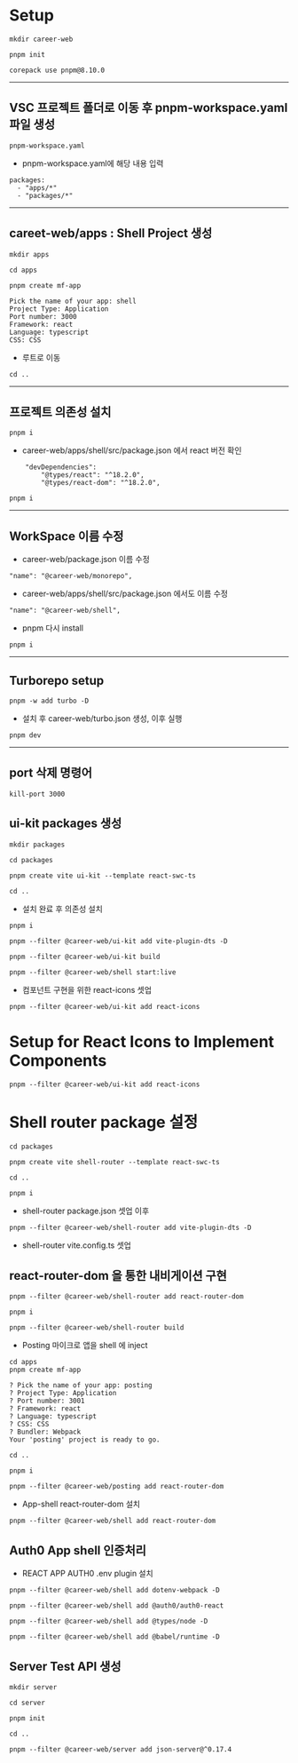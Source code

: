 # Setup

```
mkdir career-web
```

```
pnpm init
```

```
corepack use pnpm@8.10.0
```

---

## VSC 프로젝트 폴더로 이동 후 pnpm-workspace.yaml파일 생성

```
pnpm-workspace.yaml
```

-   pnpm-workspace.yaml에 해당 내용 입력

```
packages:
  - "apps/*"
  - "packages/*"
```

---

## careet-web/apps : Shell Project 생성

```
mkdir apps
```

```
cd apps
```

```
pnpm create mf-app
```

```
Pick the name of your app: shell
Project Type: Application
Port number: 3000
Framework: react
Language: typescript
CSS: CSS
```

-   루트로 이동

```
cd ..
```

---

## 프로젝트 의존성 설치

```
pnpm i
```

-   career-web/apps/shell/src/package.json 에서 react 버전 확인

```
    "devDependencies":
        "@types/react": "^18.2.0",
        "@types/react-dom": "^18.2.0",
```

```
pnpm i
```

---

## WorkSpace 이름 수정

-   career-web/package.json 이름 수정

```
"name": "@career-web/monorepo",
```

-   career-web/apps/shell/src/package.json 에서도 이름 수정

```
"name": "@career-web/shell",
```

-   pnpm 다시 install

```
pnpm i
```

---

## Turborepo setup

```
pnpm -w add turbo -D
```

-   설치 후 career-web/turbo.json 생성, 이후 실행

```
pnpm dev
```

---

## port 삭제 명령어

```
kill-port 3000
```

## ui-kit packages 생성

```
mkdir packages
```

```
cd packages
```

```
pnpm create vite ui-kit --template react-swc-ts
```

```
cd ..
```

-   설치 완료 후 의존성 설치

```
pnpm i
```

```
pnpm --filter @career-web/ui-kit add vite-plugin-dts -D
```

```
pnpm --filter @career-web/ui-kit build
```

```
pnpm --filter @career-web/shell start:live
```

-   컴포넌트 구현을 위한 react-icons 셋업

```
pnpm --filter @career-web/ui-kit add react-icons
```

# Setup for React Icons to Implement Components

```
pnpm --filter @career-web/ui-kit add react-icons
```

# Shell router package 설정

```
cd packages
```

```
pnpm create vite shell-router --template react-swc-ts
```

```
cd ..
```

```
pnpm i
```

-   shell-router package.json 셋업 이후

```
pnpm --filter @career-web/shell-router add vite-plugin-dts -D
```

-   shell-router vite.config.ts 셋업

## react-router-dom 을 통한 내비게이션 구현

```
pnpm --filter @career-web/shell-router add react-router-dom
```

```
pnpm i
```

```
pnpm --filter @career-web/shell-router build
```

-   Posting 마이크로 앱을 shell 에 inject

```
cd apps
pnpm create mf-app
```

```
? Pick the name of your app: posting
? Project Type: Application
? Port number: 3001
? Framework: react
? Language: typescript
? CSS: CSS
? Bundler: Webpack
Your 'posting' project is ready to go.
```

```
cd ..
```

```
pnpm i
```

```
pnpm --filter @career-web/posting add react-router-dom
```

-   App-shell react-router-dom 설치

```
pnpm --filter @career-web/shell add react-router-dom
```

## Auth0 App shell 인증처리

-   REACT APP AUTH0 .env plugin 설치

```
pnpm --filter @career-web/shell add dotenv-webpack -D
```

```
pnpm --filter @career-web/shell add @auth0/auth0-react
```

```
pnpm --filter @career-web/shell add @types/node -D
```

```
pnpm --filter @career-web/shell add @babel/runtime -D
```

## Server Test API 생성

```
mkdir server
```

```
cd server
```

```
pnpm init
```

```
cd ..
```

```
pnpm --filter @career-web/server add json-server@^0.17.4
```
